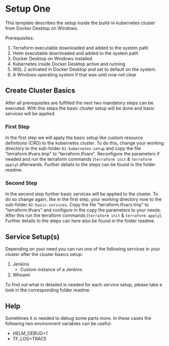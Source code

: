 # Setup One

This template describes the setup inside the build-in kubernetes cluster from Docker Desktop on Windows.

Prerequisites:

1. Terraform executable downloaded and added to the system path
2. Helm executable downloaded and added to the system path
3. Docker Desktop on Windows installed
4. Kubernetes inside Docker Desktop active and running
5. WSL 2 activated in Docker Desktop and set to default on the system.
6. A Windows operating system if that was until now not clear

## Create Cluster Basics

After all prerequisites are fulfilled the next two mandatory steps can be executed. With this steps the basic cluster
setup will be done and basic services will be applied.

### First Step

In the first step we will apply the basic setup like custom resource definitions (CRD) to the kubernetes cluster. To do
this, change your working directory to the sub-folder ``01-kubernetes-setup`` and copy the file
"terraform.tfvars.tmp" to "terraform.tfvars". Reconfigure the parameters if needed and run the terraform commands
(``terraform init`` & ``terraform apply``) afterwards. Further details to the steps can be found in the folder readme.

### Second Step

In the second step further basic services will be applied to the cluster. To do so change again, like in the first step,
your working directory now to the sub-folder ``02-basic-services``. Copy the file "terraform.tfvars.tmp" to
"terraform.tfvars" and configure in the copy the parameters to your needs. After this run the terraform
commands (``terraform init`` & ``terraform apply``). Further details to the steps can here also be found in the folder
readme.

## Service Setup(s)

Depending on your need you can run one of the following services in your cluster after the cluster basics setup:

1. Jenkins
    - Custom instance of a Jenkins
2. Whoami

To find out what in detailed is needed for each service setup, please take a look in the corresponding folder readme.

## Help

Sometimes it is needed to debug some parts more. In these cases the following two environment variables can be useful:

- HELM_DEBUG=1
- TF_LOG=TRACE
